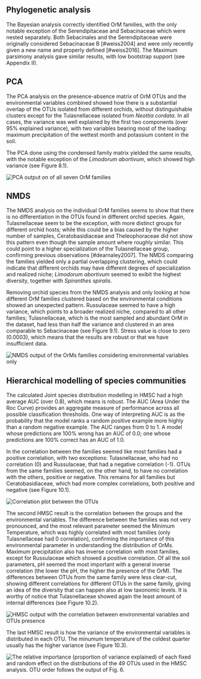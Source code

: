 ## Phylogenetic analysis

The Bayesian analysis correctly identified OrM families, with the only notable exception of the Serendipitaceae and Sebacinaceae which were nested separately. Both Sebacinales and the Serendipitaceae were originally considered Sebacinaceae B [#weiss2004] and were only recently given a new name and properly defined [#weiss2016].
The Maximum parsimony analysis gave similar results, with low bootstrap support (see Appendix II).

## PCA

The PCA analysis on the presence-absence matrix of OrM OTUs and the environmental variables combined showed how there is a substantial overlap of the OTUs isolated from different orchids, without distinguishable clusters except for the Tulasnellaceae isolated from *Neottia cordata*.
In all cases, the variance was well explained by the first two components (over 95% explained variance), with two variables bearing most of the loading: maximum precipitation of the wettest month and potassium content in the soil.

The PCA done using the condensed family matrix yielded the same results, with the notable exception of the *Limodorum abortivum*, which showed high variance (see Figure 8.1).

![PCA output on of all seven OrM families](images/lumpPCA.png)

## NMDS
The NMDS analysis on the individual OrM families seems to show that there is no differentiation in the OTUs found in different orchid species.
Again, Tulasnellaceae seem to be the exception, with more distinct groups for different orchid hosts; while this could be a bias caused by the higher number of samples, Ceratobasidiaceae and Theleophoraceae did not show this pattern even though the sample amount where roughly similar. This could point to a higher specialization of the Tulasnellaceae group, confirming previous observations [#dearnaley2007].
The NMDS comparing the families yielded only a partial overlapping clustering, which could indicate that different orchids may have different degrees of specialization and realized niche; *Limodorum abortivum* seemed to exibit the highest diversity, together with *Spiranthes spiralis*. 

Removing orchid species from the NMDS analysis and only looking at how different OrM families clustered based on the environmental conditions showed an unexpected pattern. Russulaceae seemed to have a high variance, which points to a broader realized niche, compared to all other families; Tulasnellaceae, which is the most sampled and abundant OrM in the dataset, had less than half the variance and clustered in an area comparable to Sebacinaceae (see Figure 9.1). Stress value is close to zero (0.0003), which means that the results are robust or that we have insufficient data.

![NMDS output of the OrMs families considering environmental variables only](images/nmdsEnvMatrix.png)


## Hierarchical modelling of species communities

The calculated Joint species distribution modelling in HMSC had a high average AUC (over 0.8), which means is robust. The AUC (Area Under the Roc Curve) provides an aggregate measure of performance across all possible classification thresholds. One way of interpreting AUC is as the probability that the model ranks a random positive example more highly than a random negative example. The AUC ranges from 0 to 1. A model whose predictions are 100% wrong has an AUC of 0.0; one whose predictions are 100% correct has an AUC of 1.0.

In the correlation between the families seemed like most families had a positive correlation, with two exceptions: Tulasnellaceae, who had no correlation (0) and Russulaceae, that had a negative correlation (-1). OTUs from the same families seemed, on the other hand, to have no correlation with the others, positive or negative. This remains for all families but Ceratobasidiaceae, which had more complex correlations, both positive and negative (see Figure 10.1).

![Correlation plot between the OTUs](images/corrPlot.png)


The second HMSC result is the correlation between the groups and the environmental variables.
The difference between the families was not very pronounced, and the most relevant parameter seemed the Minimum Temperature, which was highly correlated with most  families (only Tulasnellaceae had 0 correlation), confirming the importance of this environmental parameter in understanding the distribution of OrMs. Maximum precipitation also has inverse correlation with most families, except for Russulaceae which showed a positive correlation. Of all the soil parameters, pH seemed the most important with a general inverse correlation (the lower the pH, the higher the presence of the OrM). 
The differences between OTUs from the same family were less clear-cut, showing different correlations for different OTUs in the same family, giving an idea of the diversity that can happen also at low taxonomic levels.
It is worthy of notice that Tulasnellaceae showed again the least amount of internal differences (see Figure 10.2).

![HMSC output with the correlation between environmental variables and OTUs presence](images/envVar.png)

The last HMSC result is how the variance of the environmental variables is distributed in each OTU. The minumum temperature of the coldest quarter usually has the higher variance (see Figure 10.3).


![The relative importance (proportion of variance explained) of each fixed and random effect on the distributions of the 49 OTUs used in the HMSC analysis. OTU order follows the output of Fig. 6.](images/varDistribution00.png)






